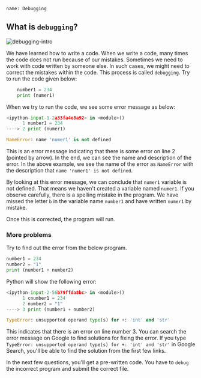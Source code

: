 ```ngMeta
name: Debugging
```

## What is `debugging`?

![debugging-intro](assets/debugging-intro.jpg)


We have learned how to write a code. When we write a code, many times the code does not run because of our mistakes. Sometimes we need to work with code written by someone else. In such cases, we might need to correct the mistakes within the code. This process is called `debugging`. Try to run the code given below:

```python
	number1 = 234
	print (numer1)
```

When we try to run the code, we see some error message as below:

```python
<ipython-input-1-2a33fa4e8a92> in <module>()
      1 number1 = 234
----> 2 print (numer1)

NameError: name 'numer1' is not defined
```

This is an error message indicating that there is some error on line 2 (pointed by arrow). In the end, we can see the name and description of the error. In the above example, we see the name of the error as `NameError` with the description that `name 'numer1' is not defined`. 

By looking at this error message, we can conclude that `numer1` variable is not defined. That means we haven't created a variable named `numer1`. If you observe carefully, there is a spelling mistake in the program. We have missed the letter `b` in the variable name `number1` and have written `numer1` by mistake.

Once this is corrected, the program will run.

### More problems

Try to find out the error from the below program.

```python
number1 = 234
number2 = "1"
print (number1 + number2)
```

Python will show the following error:

```python
<ipython-input-2-56b79ffda8bc> in <module>()
      1 cnumber1 = 234
      2 number2 = "1"
----> 3 print (number1 + number2)

TypeError: unsupported operand type(s) for +: 'int' and 'str'
```

This indicates that there is an error on line number 3. You can search the error message on Google to find solutions for fixing the error. If you type `TypeError: unsupported operand type(s) for +: 'int' and 'str'` in Google Search, you'll be able to find the solution from the first few links.

In the next few questions, you'll get a pre-written code. You have to `debug` the incorrect program and submit the correct file.
